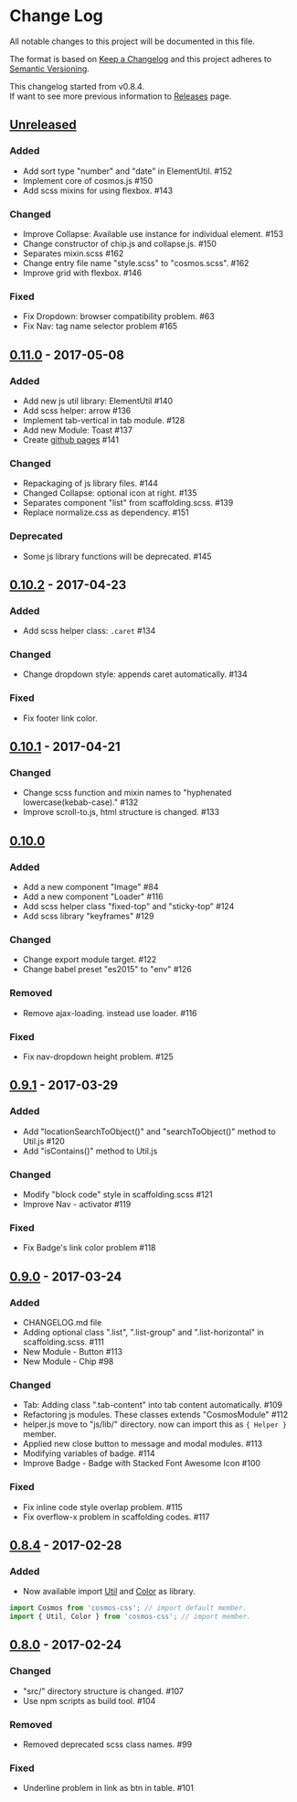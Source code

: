 # Change Log
All notable changes to this project will be documented in this file.

The format is based on [Keep a Changelog](http://keepachangelog.com/)
and this project adheres to [Semantic Versioning](http://semver.org/).

This changelog started from v0.8.4.  
If want to see more previous information to [Releases](https://github.com/archco/cosmos-css/releases) page.

## [Unreleased]
### Added
- Add sort type "number" and "date" in ElementUtil. #152
- Implement core of cosmos.js #150
- Add scss mixins for using flexbox. #143

### Changed
- Improve Collapse: Available use instance for individual element. #153
- Change constructor of chip.js and collapse.js. #150
- Separates mixin.scss #162
- Change entry file name "style.scss" to "cosmos.scss". #162
- Improve grid with flexbox. #146

### Fixed
- Fix Dropdown: browser compatibility problem. #63
- Fix Nav: tag name selector problem #165

## [0.11.0] - 2017-05-08
### Added
- Add new js util library: ElementUtil #140
- Add scss helper: arrow #136
- Implement tab-vertical in tab module. #128
- Add new Module: Toast #137
- Create [github pages](https://archco.github.io/cosmos-css/) #141

### Changed
- Repackaging of js library files. #144
- Changed Collapse: optional icon at right. #135
- Separates component "list" from scaffolding.scss. #139
- Replace normalize.css as dependency. #151

### Deprecated
- Some js library functions will be deprecated. #145

## [0.10.2] - 2017-04-23
### Added
- Add scss helper class: `.caret` #134

### Changed
- Change dropdown style: appends caret automatically. #134

### Fixed
- Fix footer link color.

## [0.10.1] - 2017-04-21
### Changed
- Change scss function and mixin names to "hyphenated lowercase(kebab-case)." #132
- Improve scroll-to.js, html structure is changed. #133

## [0.10.0]
### Added
- Add a new component "Image" #84
- Add a new component "Loader" #116
- Add scss helper class "fixed-top" and "sticky-top" #124
- Add scss library "keyframes" #129

### Changed
- Change export module target. #122
- Change babel preset "es2015" to "env" #126

### Removed
- Remove ajax-loading. instead use loader. #116

### Fixed
- Fix nav-dropdown height problem. #125

## [0.9.1] - 2017-03-29
### Added
- Add "locationSearchToObject()" and "searchToObject()" method to Util.js #120
- Add "isContains()" method to Util.js

### Changed
- Modify "block code" style in scaffolding.scss #121
- Improve Nav - activator #119

### Fixed
- Fix Badge's link color problem #118

## [0.9.0] - 2017-03-24
### Added
- CHANGELOG.md file
- Adding optional class ".list", ".list-group" and ".list-horizontal" in scaffolding.scss. #111
- New Module - Button #113
- New Module - Chip #98

### Changed
- Tab: Adding class ".tab-content" into tab content automatically. #109
- Refactoring js modules. These classes extends "CosmosModule" #112
- helper.js move to "js/lib/" directory. now can import this as `{ Helper }` member.
- Applied new close button to message and modal modules. #113
- Modifying variables of badge. #114
- Improve Badge - Badge with Stacked Font Awesome Icon #100

### Fixed
- Fix inline code style overlap problem. #115
- Fix overflow-x problem in scaffolding codes. #117

## [0.8.4] - 2017-02-28
### Added
- Now available import [Util](https://github.com/archco/cosmos-css/wiki/util) and [Color](https://github.com/archco/cosmos-css/wiki/color) as library.
```javascript
import Cosmos from 'cosmos-css'; // import default member.
import { Util, Color } from 'cosmos-css'; // import member.
```

## [0.8.0] - 2017-02-24
### Changed
- "src/" directory structure is changed. #107
- Use npm scripts as build tool. #104

### Removed
- Removed deprecated scss class names. #99

### Fixed
- Underline problem in link as btn in table. #101

[Unreleased]: https://github.com/archco/cosmos-css/compare/v0.11.0...master
[0.11.0]: https://github.com/archco/cosmos-css/compare/v0.10.2...v0.11.0
[0.10.2]: https://github.com/archco/cosmos-css/compare/v0.10.1...v0.10.2
[0.10.1]: https://github.com/archco/cosmos-css/compare/v0.10.0...v0.10.1
[0.10.0]: https://github.com/archco/cosmos-css/compare/v0.9.1...v0.10.0
[0.9.1]: https://github.com/archco/cosmos-css/compare/v0.9.0...v0.9.1
[0.9.0]: https://github.com/archco/cosmos-css/compare/v0.8.4...v0.9.0
[0.8.4]: https://github.com/archco/cosmos-css/compare/v0.8.0...v0.8.4
[0.8.0]: https://github.com/archco/cosmos-css/compare/v0.7.0...v0.8.0
